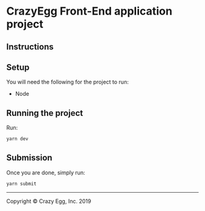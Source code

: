 # CrazyEgg Front-End application project

## Instructions

## Setup

You will need the following for the project to run:

- Node

## Running the project

Run:

```bash
yarn dev
```

## Submission

Once you are done, simply run:

```bash
yarn submit
```

---

Copyright &copy; Crazy Egg, Inc. 2019
